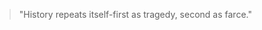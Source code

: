 

>"History repeats itself-first as tragedy, second as farce." 
 
 
  
                        
  

 
 








